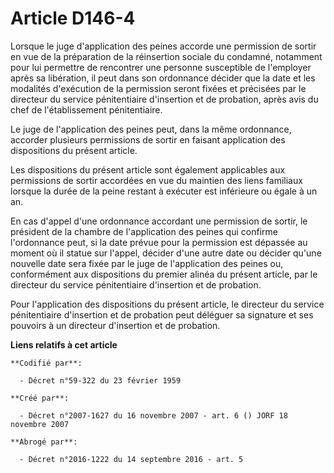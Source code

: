 # Article D146-4

Lorsque le juge d'application des peines accorde une permission de sortir en vue de la préparation de la réinsertion sociale
du condamné, notamment pour lui permettre de rencontrer une personne susceptible de l'employer après sa libération, il peut
dans son ordonnance décider que la date et les modalités d'exécution de la permission seront fixées et précisées par le
directeur du service pénitentiaire d'insertion et de probation, après avis du chef de l'établissement pénitentiaire.

Le juge de l'application des peines peut, dans la même ordonnance, accorder plusieurs permissions de sortir en faisant
application des dispositions du présent article.

Les dispositions du présent article sont également applicables aux permissions de sortir accordées en vue du maintien des
liens familiaux lorsque la durée de la peine restant à exécuter est inférieure ou égale à un an.

En cas d'appel d'une ordonnance accordant une permission de sortir, le président de la chambre de l'application des peines
qui confirme l'ordonnance peut, si la date prévue pour la permission est dépassée au moment où il statue sur l'appel, décider
d'une autre date ou décider qu'une nouvelle date sera fixée par le juge de l'application des peines ou, conformément aux
dispositions du premier alinéa du présent article, par le directeur du service pénitentiaire d'insertion et de probation.

Pour l'application des dispositions du présent article, le directeur du service pénitentiaire d'insertion et de probation
peut déléguer sa signature et ses pouvoirs à un directeur d'insertion et de probation.

**Liens relatifs à cet article**

	**Codifié par**:

	  - Décret n°59-322 du 23 février 1959

	**Créé par**:

	  - Décret n°2007-1627 du 16 novembre 2007 - art. 6 () JORF 18 novembre 2007

	**Abrogé par**:

	  - Décret n°2016-1222 du 14 septembre 2016 - art. 5
